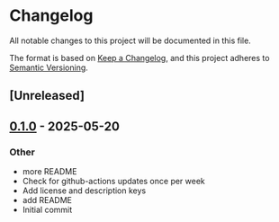 # Changelog

All notable changes to this project will be documented in this file.

The format is based on [Keep a Changelog](https://keepachangelog.com/en/1.0.0/),
and this project adheres to [Semantic Versioning](https://semver.org/spec/v2.0.0.html).

## [Unreleased]

## [0.1.0](https://github.com/dvdplm/crypto-bigint-asm/releases/tag/v0.1.0) - 2025-05-20

### Other

- more README
- Check for github-actions updates once per week
- Add license and description keys
- add README
- Initial commit
